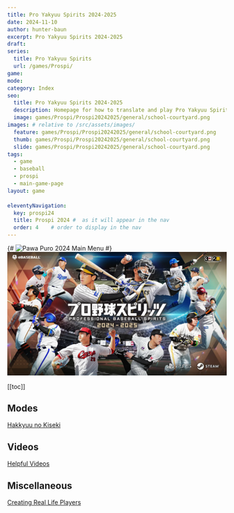 ```yaml
---
title: Pro Yakyuu Spirits 2024-2025
date: 2024-11-10
author: hunter-baun
excerpt: Pro Yakyuu Spirits 2024-2025
draft:
series:
  title: Pro Yakyuu Spirits
  url: /games/Prospi/
game:
mode:
category: Index
seo:
  title: Pro Yakyuu Spirits 2024-2025
  description: Homepage for how to translate and play Pro Yakyuu Spirits 2024-2025
  image: games/Prospi/Prospi20242025/general/school-courtyard.png
images: # relative to /src/assets/images/
  feature: games/Prospi/Prospi20242025/general/school-courtyard.png
  thumb: games/Prospi/Prospi20242025/general/school-courtyard.png
  slide: games/Prospi/Prospi20242025/general/school-courtyard.png
tags:
  - game
  - baseball
  - prospi
  - main-game-page
layout: game  

eleventyNavigation:
  key: prospi24
  title: Prospi 2024 #  as it will appear in the nav
  order: 4    # order to display in the nav
---
```

{# ![Pawa Puro 2024 Main Menu](</assets/images/games/PowerfulPros/2024/general/main menu.png>) #}
![Pro Yakyuu Spirits 2024-2025 title card](/assets/images/2024/10/prospi2024-titlecard.png)

[[toc]]
<article class="prose max-w-xl lg:max-w-4xl lg:prose-lg">

## Modes
[Hakkyuu no Kiseki](Modes/HakkyuuNoKiseki)

## Videos
[Helpful Videos](./General/Helpful-Videos)

## Miscellaneous
[Creating Real Life Players](./General/Creating-Real-Life-Players)

</article>
